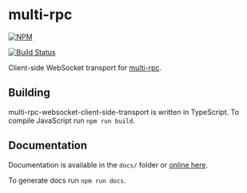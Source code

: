 # multi-rpc

[![NPM](https://nodei.co/npm/multi-rpc-websocket-client-side-transport.png)](https://nodei.co/npm/multi-rpc-websocket-client-side-transport/)

[![Build Status](https://travis-ci.org/znetstar/multi-rpc-websocket-client-side-transport.svg?branch=master)](https://travis-ci.org/znetstar/multi-rpc-websocket-client-side-transport)

Client-side WebSocket transport for [multi-rpc](https://github.com/znetstar/multi-rpc).

## Building

multi-rpc-websocket-client-side-transport is written in TypeScript. To compile JavaScript run `npm run build`.

## Documentation

Documentation is available in the `docs/` folder or [online here](https://multi-rpc-websocket-client-side-transport.docs.zacharyboyd.nyc).

To generate docs run `npm run docs`.